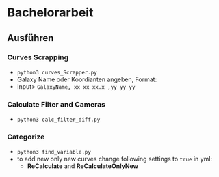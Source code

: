 # Bachelorarbeit
## Ausführen
### Curves Scrapping
- `python3 curves_Scrapper.py`
- Galaxy Name oder Koordianten angeben, Format:
- input> `GalaxyName, xx xx xx.x ,yy yy yy`

### Calculate Filter and Cameras
- `python3 calc_filter_diff.py`

### Categorize
- `python3 find_variable.py`
- to add new only new curves change following settings to `true` in yml:
  - **ReCalculate** and **ReCalculateOnlyNew**
